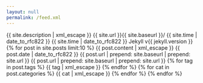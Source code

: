 ```yaml
---
layout: null
permalink: /feed.xml
---
```

<?xml version="1.0" encoding="UTF-8"?>
<rss version="2.0" xmlns:atom="http://www.w3.org/2005/Atom">
    <channel>
        <title>{{ site.title | xml_escape }}</title>
        <description>{{ site.description | xml_escape }}</description>
        <link>{{ site.url }}{{ site.baseurl }}/</link>
        <atom:link href="{{ "/feed.xml" | prepend: site.baseurl | prepend: site.url }}" rel="self" type="application/rss+xml"/>
        <pubDate>{{ site.time | date_to_rfc822 }}</pubDate>
        <lastBuildDate>{{ site.time | date_to_rfc822 }}</lastBuildDate>
        <generator>Jekyll v{{ jekyll.version }}</generator>
        {% for post in site.posts limit:10 %}
            <item>
                <title>{{ post.title | xml_escape }}</title>
                <description>{{ post.content | xml_escape }}</description>
                <pubDate>{{ post.date | date_to_rfc822 }}</pubDate>
                <link>{{ post.url | prepend: site.baseurl | prepend: site.url }}</link>
                <guid isPermaLink="true">{{ post.url | prepend: site.baseurl | prepend: site.url }}</guid>
                {% for tag in post.tags %}
                <category>{{ tag | xml_escape }}</category>
                {% endfor %}
                {% for cat in post.categories %}
                <category>{{ cat | xml_escape }}</category>
                {% endfor %}
            </item>
        {% endfor %}
    </channel>
</rss>